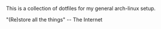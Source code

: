 This is a collection of dotfiles for my general arch-linux setup.

"(Re)store all the things"
-- The Internet